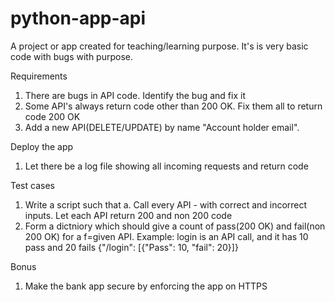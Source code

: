 # python-app-api
A project or app created for teaching/learning purpose. It's is very basic code with bugs with purpose. 

Requirements
1. There are bugs in API code. Identify the bug and fix it
2. Some API's always return code other than 200 OK. Fix them all to return code 200 OK
3. Add a new API(DELETE/UPDATE) by name "Account holder email". 

Deploy the app
1. Let there be a log file showing all incoming requests and return code

Test cases
1. Write a script such that
      a. Call every API - with correct and incorrect inputs. Let each API return 200 and non 200 code
2. Form a dictniory which should give a count of pass(200 OK) and fail(non 200 OK) for a f=given API.
    Example: login is an API call, and it has 10 pass and 20 fails
      {"/login": [{"Pass": 10, "fail": 20}]}

Bonus
1. Make the bank app secure by enforcing the app on HTTPS

